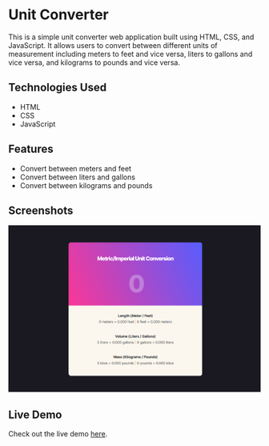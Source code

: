 # Unit Converter

This is a simple unit converter web application built using HTML, CSS, and JavaScript. It allows users to convert between different units of measurement including meters to feet and vice versa, liters to gallons and vice versa, and kilograms to pounds and vice versa.


## Technologies Used

- HTML
- CSS
- JavaScript


## Features

- Convert between meters and feet
- Convert between liters and gallons
- Convert between kilograms and pounds

## Screenshots

![Unit Converter Screenshot](images/ss.png)

## Live Demo

Check out the live demo [here](https://unit-converter-five-gamma.vercel.app/).
